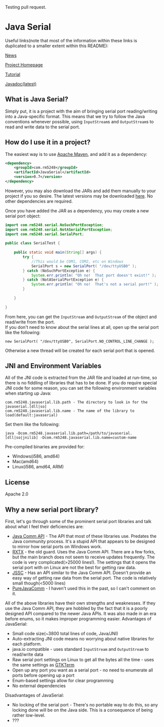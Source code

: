 Testing pull request.

# Java Serial 

Useful links(note that most of the information within these links is duplicated to a smaller extent within this README):

[News]( http://programming.rm5248.com/?cat=6 )

[Project Homepage]( http://programming.rm5248.com/?page_id=19 )

[Tutorial]( http://programming.rm5248.com/?page_id=58 )

[Javadoc(latest)]( http://programming.rm5248.com/releases/JavaSerial/latest/javadoc/ )

## What is Java Serial?

Simply put, it is a project with the aim of bringing serial port reading/writing into a Java-specific format.  This means that we try to follow the Java conventions whenever possible, using `InputStream`s and `OutputStream`s to read and write data to the serial port.

## How do I use it in a project?

The easiest way is to use [Apache Maven]( http://maven.apache.org/ ), and add it as a dependency:

```xml
<dependency>
    <groupId>com.rm5248</groupId>
    <artifactId>JavaSerial</artifactId>
    <version>0.7</version>
</dependency>
```
However, you may also download the JARs and add them manually to your project if you so desire.  The latest versions may be downloaded [here]( http://programming.rm5248.com/releases/JavaSerial/latest/ ).  No other dependencies are required.

Once you have added the JAR as a dependency, you may create a new serial port object:

```java
import com.rm5248.serial.NoSuchPortException;
import com.rm5248.serial.NotASerialPortException;
import com.rm5248.serial.SerialPort;
 
public class SerialTest {
 
    public static void main(String[] args) {
        try {
            //This would be COM1, COM2, etc on Windows
            SerialPort s = new SerialPort( "/dev/ttyUSB0" );
        } catch (NoSuchPortException e) {
            System.err.println( "Oh no!  That port doesn't exist!" );
        } catch (NotASerialPortException e) {
            System.err.println( "Oh no!  That's not a serial port!" );
        }
 
    }
 
}
```

From here, you can get the `InputStream` and `OutputStream` of the object and read/write from the port.  
If you don't need to know about the serial lines at all, open up the serial port like the following:
```
new SerialPort( "/dev/ttyUSB0", SerialPort.NO_CONTROL_LINE_CHANGE );
```
Otherwise a new thread will be created for each serial port that is opened.

## JNI and Environment Variables
All of the JNI code is extracted from the JAR file and loaded at run-time, so there is no fiddling of libraries that has to be done.  If you do require special JNI code for some reason, you can set the following environment variables when starting up Java:
```
com.rm5248.javaserial.lib.path - The directory to look in for the javaserial.[dll|so]
com.rm5248.javaserial.lib.name - The name of the library to load(default:javaserial)
```
Set them like the following:
```
java -Dcom.rm5248.javaserial.lib.path=/path/to/javaserial.[dll|so|jnilib] -Dcom.rm5248.javaserial.lib.name=custom-name
```
Pre-compiled binaries are provided for:
* Windows(i586, amd64)
* Mac(amd64)
* Linux(i586, amd64, ARM)

## License
Apache 2.0

## Why a new serial port library?
First, let's go through some of the prominent serial port libraries and talk about what I feel their deficiencies are:
* [Java Comm API](http://www.oracle.com/technetwork/java/index-jsp-141752.html) - The API that most of these libraries use.  Predates the Java community process.  It's a stupid API that appears to be designed to mirror how serial ports on Windows work.
* [RXTX](http://rxtx.qbang.org/wiki/index.php/Main_Page) - the old guard.  Uses the Java Comm API.  There are a few forks, but the main branch does not seem to receive updates frequently.  The code is very complicated(>25000 lines!).  The settings that it opens the serial port with on Linux are not the best for getting raw data.
* [JSSC](https://github.com/scream3r/java-simple-serial-connector) - Has an API similar to the Java Comm API.  Doesn't provide an easy way of getting raw data from the serial port.  The code is relatively small though(<5000 lines)
* [PureJavaComm](http://www.sparetimelabs.com/purejavacomm/purejavacomm.php) - I haven't used this in the past, so I can't comment on it.

All of the above libraries have their own strengths and weaknesses.  If they use the Java Comm API, they are hobbled by the fact that it is a poorly designed API compared to the newer Java APIs.  It was also made in an era before enums, so it makes improper programming easier.
Advantages of JavaSerial:
* Small code size(~3800 total lines of code, Java/JNI)
* Auto-extracting JNI code means no worrying about native libraries for each platform.
* java.io compatible - uses standard `InputStream` and `OutputStream` to read/write data
* Raw serial port settings on Linux to get all the bytes all the time - uses the same settings as [GTKTerm](https://fedorahosted.org/gtkterm/)
* Open up any port you want as a serial port - no need to enumerate all ports before opening up a port
* Enum-based settings allow for clear programming
* No external dependencies

Disadvantages of JavaSerial:
* No locking of the serial port - There's no portable way to do this, so any locking done will be on the Java side.  This is a consequence of being rather low-level.
* ???
